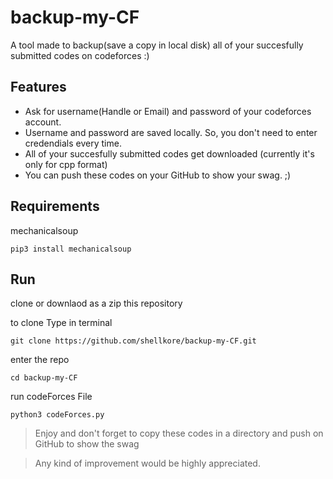 # backup-my-CF
A tool made to backup(save a copy in local disk) all of your succesfully submitted codes on codeforces :)

## Features

* Ask for username(Handle or Email) and password of your codeforces account.
* Username and password are saved locally. So, you don't need to enter credendials every time.
* All of your succesfully submitted codes get downloaded (currently it's only for cpp format)
* You can push these codes on your GitHub to show your swag. ;)

## Requirements

mechanicalsoup

`pip3 install mechanicalsoup`

## Run

clone or downlaod as a zip this repository

to clone Type in terminal

`git clone https://github.com/shellkore/backup-my-CF.git`

enter the repo

`cd backup-my-CF`

run codeForces File

`python3 codeForces.py`

>Enjoy and don't forget to copy these codes in a directory and push on GitHub to show the swag

>Any kind of improvement would be highly appreciated.
